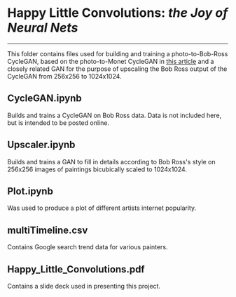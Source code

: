 # Happy Little Convolutions: _the Joy of Neural Nets_

---

This folder contains files used for building and training a photo-to-Bob-Ross CycleGAN, based on the photo-to-Monet
CycleGAN in [this article](https://medium.com/analytics-vidhya/transforming-the-world-into-paintings-with-cyclegan-6748c0b85632)
and a closely related GAN for the purpose of upscaling the Bob Ross output of the CycleGAN from 256x256 to 1024x1024.

## CycleGAN.ipynb

Builds and trains a CycleGAN on Bob Ross data. Data is not included here, but is intended to be posted online.

## Upscaler.ipynb

Builds and trains a GAN to fill in details according to Bob Ross's style on 256x256 images of paintings bicubically scaled to 1024x1024.

## Plot.ipynb

Was used to produce a plot of different artists internet popularity.

## multiTimeline.csv

Contains Google search trend data for various painters.

## Happy_Little_Convolutions.pdf

Contains a slide deck used in presenting this project.
